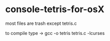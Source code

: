 # console-tetris-for-osX

most files are trash except tetris.c

to compile type -> gcc -o tetris tetris.c -lcurses

